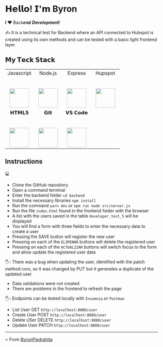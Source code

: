 # 𝗛𝗲𝗹𝗹𝗼! 𝗜'𝗺 Byron

𝑰 ❤️ Back𝒆𝒏𝒅 𝑫𝒆𝒗𝒆𝒍𝒐𝒑𝒎𝒆𝒏𝒕!

:writing_hand: It is a technical test for Backend where an API connected to Hubspot is created using its own methods and can be tested with a basic light frontend layer.

## 𝗠𝘆 𝗧𝗲𝗰𝗸 𝗦𝘁𝗮𝗰𝗸

<table>
  <tbody>
    <tr valign="top">
      <td width="25%" align="center">
        <span>Javascript</span><br><br><br>
        <img height="64px" src="https://cdn.svgporn.com/logos/javascript.svg">
      </td>
      <td width="25%" align="center">
        <span>Node.js</span><br><br><br>
        <img height="64px" src="https://cdn.svgporn.com/logos/nodejs.svg">
      </td>
      <td width="25%" align="center">
        <span>Express</span><br><br><br>
        <img height="64px" src="https://cdn.svgporn.com/logos/express.svg">
      </td>
      <td width="25%" align="center">
        <span>Hupspot</span><br><br><br>
        <img height="64px" src="https://cdn.svgporn.com/logos/hubspot.svg">
      </td>
    </tr>
    <tr valign="top">
      <td width="25%" align="center">
        <span>𝗛𝗧𝗠𝗟𝟱</span><br><br><br>
        <img height="64px" src="https://cdn.svgporn.com/logos/html-5.svg">
      </td>
      <td width="25%" align="center">
        <span>𝗚𝗶𝘁</span><br><br><br>
        <img height="64px" src="https://cdn.svgporn.com/logos/git-icon.svg">
      </td>
      <td width="25%" align="center">
        <span>𝗩𝗦 𝗖𝗼𝗱𝗲</span><br><br><br>
        <img height="64px" src="https://cdn.svgporn.com/logos/visual-studio-code.svg">
      </td>
    </tr>
  </tbody>
</table>

## Instructions

:computer: 
- Clone the GitHub repository
- Open a command terminal
- Enter the backend folder ``` cd backend ```
- Install the necessary libraries ``` npm install ```
- Run the command ``` yarn dev ```  or ``` npm run node src/server.js ```
- Run the file ``` index.html ``` found in the frontend folder with the browser
- A list with the users saved in the table ```developer_test_5``` will be displayed
- You will find a form with three fields to enter the necessary data to create a user
- Pressing the SAVE button will register the new user
- Pressing on each of the ``` ELIMINAR ``` buttons will delete the registered user
- Pressing on each of the ``` ACTUALIZAR ``` buttons will switch focus to the form and allow update the registered user data

🖐️: There was a bug when updating the user, identified with the patch method cors, so it was changed by PUT but it generates a duplicate of the updated user
- Data validations were not created
- There are problems in the frontend to refresh the page

🖐️: Endpoints can be tested locally with ``` Insomnia ``` or ``` Postman ```
- List User  GET ``` http://localhost:8080/user ```
- Create User POST ``` http://localhost:8080/user ```
- Delete USer DELETE ``` http://localhost:8080/user ```
- Update User PATCH ``` http://localhost:8080/user ```

---
⭐️ From [ByronPiedrahita](https://github.com/ByronPiedrahita)
